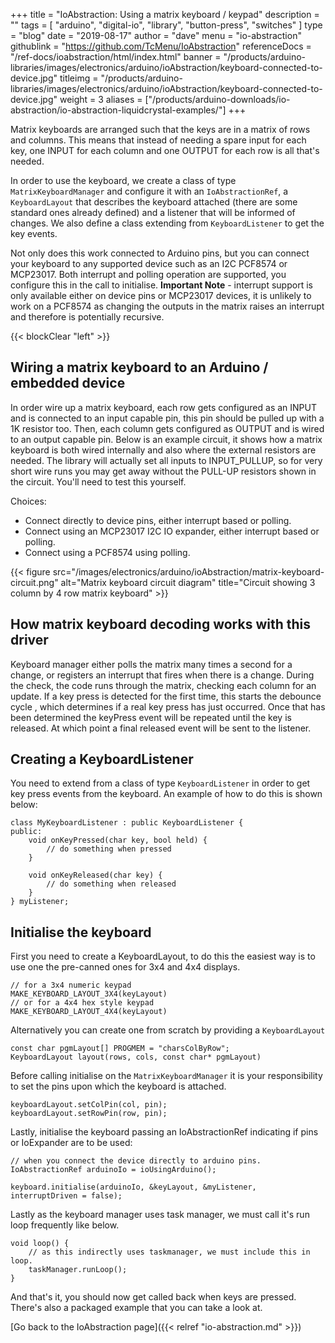 +++
title = "IoAbstraction: Using a matrix keyboard / keypad"
description = ""
tags = [ "arduino", "digital-io", "library", "button-press", "switches" ]
type = "blog"
date = "2019-08-17"
author =  "dave"
menu = "io-abstraction"
githublink = "https://github.com/TcMenu/IoAbstraction"
referenceDocs = "/ref-docs/ioabstraction/html/index.html"
banner = "/products/arduino-libraries/images/electronics/arduino/ioAbstraction/keyboard-connected-to-device.jpg"
titleimg = "/products/arduino-libraries/images/electronics/arduino/ioAbstraction/keyboard-connected-to-device.jpg"
weight = 3
aliases = ["/products/arduino-downloads/io-abstraction/io-abstraction-liquidcrystal-examples/"]
+++

Matrix keyboards are arranged such that the keys are in a matrix of rows and columns. This means that instead of needing a spare input for each key, one INPUT for each column and one OUTPUT for each row is all that's needed.

In order to use the keyboard, we create a class of type `MatrixKeyboardManager` and configure it with an `IoAbstractionRef`, a `KeyboardLayout` that describes the keyboard attached (there are some standard ones already defined) and a listener that will be informed of changes. We also define a class extending from `KeyboardListener` to get the key events. 

Not only does this work connected to Arduino pins, but you can connect your keyboard to any supported device such as an I2C PCF8574 or MCP23017. Both interrupt and polling operation are supported, you configure this in the call to initialise. **Important Note** - interrupt support is only available either on device pins or MCP23017 devices, it is unlikely to work on a PCF8574 as changing the outputs in the matrix raises an interrupt and therefore is potentially recursive.

{{< blockClear "left" >}}

## Wiring a matrix keyboard to an Arduino / embedded device

In order wire up a matrix keyboard, each row gets configured as an INPUT and is connected to an input capable pin, this pin should be pulled up with a 1K resistor too. Then, each column gets configured as OUTPUT and is wired to an output capable pin. Below is an example circuit, it shows how a matrix keyboard is both wired internally and also where the external resistors are needed. The library will actually set all inputs to INPUT_PULLUP, so for very short wire runs you may get away without the PULL-UP resistors shown in the circuit. You'll need to test this yourself. 

Choices:

* Connect directly to device pins, either interrupt based or polling.
* Connect using an MCP23017 I2C IO expander, either interrupt based or polling.
* Connect using a PCF8574 using polling.

{{< figure src="/images/electronics/arduino/ioAbstraction/matrix-keyboard-circuit.png" alt="Matrix keyboard circuit diagram" title="Circuit showing 3 column by 4 row matrix keyboard" >}}

## How matrix keyboard decoding works with this driver

Keyboard manager either polls the matrix many times a second for a change, or registers an interrupt that fires when there is a change. During the check, the code runs through the matrix, checking each column for an update. If a key press is detected for the first time, this starts the debounce cycle , which determines if a real key press has just occurred. Once that has been determined the keyPress event will be repeated until the key is released. At which point a final released event will be sent to the listener.

## Creating a KeyboardListener

You need to extend from a class of type `KeyboardListener` in order to get key press events from the keyboard. An example of how to do this is shown below: 

    class MyKeyboardListener : public KeyboardListener {
    public:
        void onKeyPressed(char key, bool held) {
            // do something when pressed
        }
    
        void onKeyReleased(char key) {
            // do something when released    
        }
    } myListener;

## Initialise the keyboard

First you need to create a KeyboardLayout, to do this the easiest way is to use one the pre-canned ones for 3x4 and 4x4 displays.

    // for a 3x4 numeric keypad
    MAKE_KEYBOARD_LAYOUT_3X4(keyLayout)
    // or for a 4x4 hex style keypad
    MAKE_KEYBOARD_LAYOUT_4X4(keyLayout) 

Alternatively you can create one from scratch by providing a `KeyboardLayout`

    const char pgmLayout[] PROGMEM = "charsColByRow";
    KeyboardLayout layout(rows, cols, const char* pgmLayout)
 
Before calling initialise on the `MatrixKeyboardManager` it is your responsibility to set the pins upon which the keyboard is attached.

    keyboardLayout.setColPin(col, pin);
    keyboardLayout.setRowPin(row, pin);
    
Lastly, initialise the keyboard passing an IoAbstractionRef indicating if pins or IoExpander are to be used:

    // when you connect the device directly to arduino pins.
    IoAbstractionRef arduinoIo = ioUsingArduino();

    keyboard.initialise(arduinoIo, &keyLayout, &myListener, interruptDriven = false);

Lastly as the keyboard manager uses task manager, we must call it's run loop frequently like below.

    void loop() {
        // as this indirectly uses taskmanager, we must include this in loop.
        taskManager.runLoop();
    }


And that's it, you should now get called back when keys are pressed. There's also a packaged example that you can take a look at.

[Go back to the IoAbstraction page]({{< relref "io-abstraction.md" >}})
